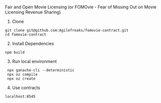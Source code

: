 Fair and Open Movie Licensing (or FOMOvie - Fear of Missing Out on Movie Licensing Revenue Sharing)

1. Clone

```
git clone git@github.com:Agilefreaks/fomovie-contract.git
cd fomovie-contract
```

2. Install Dependencies

```
npm build
```

3. Run local environment

```
 npx ganache-cli --deterministic
 npx oz compile
 npx oz create
```

4. Use contracts

```
localhost:8545
```

